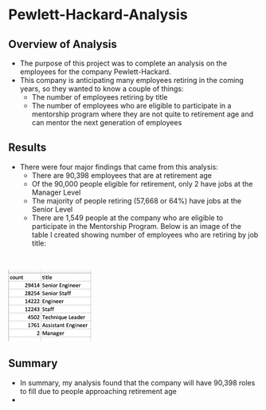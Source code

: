 # Pewlett-Hackard-Analysis
## Overview of Analysis
* The purpose of this project was to complete an analysis on the employees for the company Pewlett-Hackard.  
* This company is anticipating many employees retiring in the coming years, so they wanted to know a couple of things:
  * The number of employees retiring by title
  * The number of employees who are eligible to participate in a mentorship program where they are not quite to retirement age and can mentor the next generation of employees
## Results
* There were four major findings that came from this analysis:
  * There are 90,398 employees that are at retirement age
  * Of the 90,000 people eligible for retirement, only 2 have jobs at the Manager Level
  * The majority of people retiring (57,668 or 64%) have jobs at the Senior Level
  * There are 1,549 people at the company who are eligible to participate in the Mentorship Program.
 Below is an image of the table I created showing number of employees who are retiring by job title:
 <br>
 
 ![](retiring_titles.png)
 ## Summary
 * In summary, my analysis found that the company will have 90,398 roles to fill due to people approaching retirement age
 * 
 
